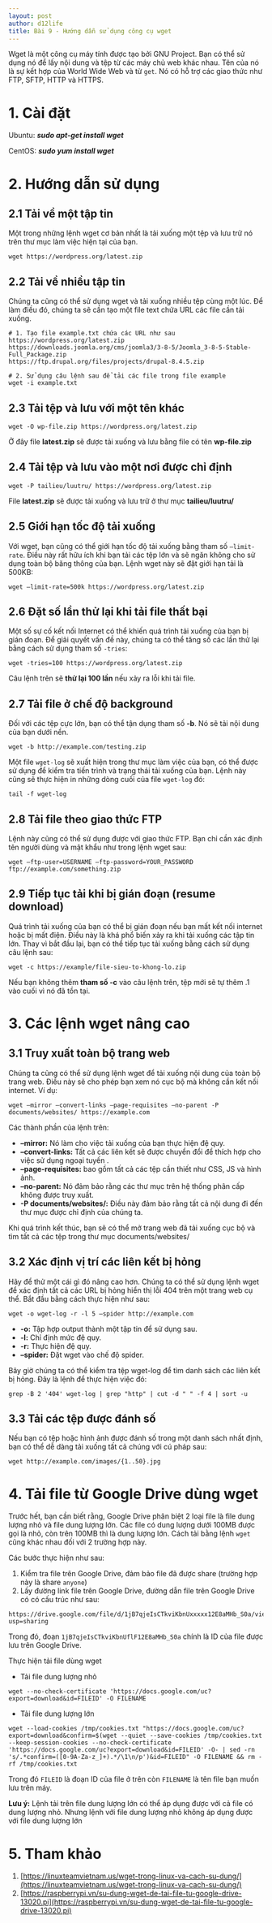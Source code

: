 ```yaml
---
layout: post
author: d12life
title: Bài 9 - Hướng dẫn sử dụng công cụ wget
---
```


Wget là một công cụ máy tính được tạo bởi GNU Project. Bạn có thể sử dụng nó để lấy nội dung và tệp từ các máy chủ web khác nhau. Tên của nó là sự kết hợp của World Wide Web và từ `get`. Nó có hỗ trợ các giao thức như FTP, SFTP, HTTP và HTTPS.

# 1. Cài đặt
Ubuntu: ***sudo apt-get install wget***

CentOS: ***sudo yum install wget***

# 2. Hướng dẫn sử dụng
## 2.1 Tải về một tập tin
Một trong những lệnh wget cơ bản nhất là tải xuống một tệp và lưu trữ nó trên thư mục làm việc hiện tại của bạn.
```
wget https://wordpress.org/latest.zip
```
## 2.2 Tải về nhiều tập tin
Chúng ta cũng có thể sử dụng wget và tải xuống nhiều tệp cùng một lúc. Để làm điều đó, chúng ta sẽ cần tạo một file text chứa URL các file cần tải xuống.
```
# 1. Tạo file example.txt chứa các URL như sau
https://wordpress.org/latest.zip
https://downloads.joomla.org/cms/joomla3/3-8-5/Joomla_3-8-5-Stable-Full_Package.zip
https://ftp.drupal.org/files/projects/drupal-8.4.5.zip

# 2. Sử dụng câu lệnh sau để tải các file trong file example
wget -i example.txt
```

## 2.3 Tải tệp và lưu với một tên khác
```
wget -O wp-file.zip https://wordpress.org/latest.zip
```
Ở đây file **latest.zip** sẽ được tải xuống và lưu bằng file có tên **wp-file.zip**

## 2.4 Tải tệp và lưu vào một nơi được chỉ định
```
wget -P tailieu/luutru/ https://wordpress.org/latest.zip
```
File **latest.zip** sẽ được tải xuống và lưu trữ ở thư mục **tailieu/luutru/**

## 2.5 Giới hạn tốc độ tải xuống
Với wget, bạn cũng có thể giới hạn tốc độ tải xuống bằng tham số `–limit-rate`. Điều này rất hữu ích khi bạn tải các tệp lớn và sẽ ngăn không cho sử dụng toàn bộ băng thông của bạn. Lệnh wget này sẽ đặt giới hạn tải là 500KB:
```
wget –limit-rate=500k https://wordpress.org/latest.zip
```

## 2.6 Đặt số lần thử lại khi tải file thất bại
Một số sự cố kết nối Internet có thể khiến quá trình tải xuống của bạn bị gián đoạn. Để giải quyết vấn đề này, chúng ta có thể tăng số các lần thử lại bằng cách sử dụng tham số `-tries`:
```
wget -tries=100 https://wordpress.org/latest.zip
```
Câu lệnh trên sẽ **thử lại 100 lần** nếu xảy ra lỗi khi tải file.

## 2.7 Tải file ở chế độ background
Đối với các tệp cực lớn, bạn có thể tận dụng tham số **-b**. Nó sẽ tải nội dung của bạn dưới nền.
```
wget -b http://example.com/testing.zip
```
Một file `wget-log` sẽ xuất hiện trong thư mục làm việc của bạn, có thể được sử dụng để kiểm tra tiến trình và trạng thái tải xuống của bạn. Lệnh này cũng sẽ thực hiện in những dòng cuối của file `wget-log` đó:
```
tail -f wget-log
```

## 2.8 Tải file theo giao thức FTP
Lệnh này cũng có thể sử dụng được với giao thức FTP. Bạn chỉ cần xác định tên người dùng và mật khẩu như trong lệnh wget sau:
```
wget –ftp-user=USERNAME –ftp-password=YOUR_PASSWORD ftp://example.com/something.zip
```

## 2.9 Tiếp tục tải khi bị gián đoạn (resume download)
Quá trình tải xuống của bạn có thể bị gián đoạn nếu bạn mất kết nối internet hoặc bị mất điện. Điều này là khá phổ biến xảy ra khi tải xuống các tập tin lớn. Thay vì bắt đầu lại, bạn có thể tiếp tục tải xuống bằng cách sử dụng câu lệnh sau:
```
wget -c https://example/file-sieu-to-khong-lo.zip
```
Nếu bạn không thêm **tham số -c** vào câu lệnh trên, tệp mới sẽ tự thêm .1 vào cuối vì nó đã tồn tại.

# 3. Các lệnh wget nâng cao
## 3.1 Truy xuất toàn bộ trang web
Chúng ta cũng có thể sử dụng lệnh wget để tải xuống nội dung của toàn bộ trang web. Điều này sẽ cho phép bạn xem nó cục bộ mà không cần kết nối internet. Ví dụ:
```
wget –mirror –convert-links –page-requisites –no-parent -P documents/websites/ https://example.com
```
Các thành phần của lệnh trên:
- **–mirror:** Nó làm cho việc tải xuống của bạn thực hiện đệ quy.
- **–convert-links:** Tất cả các liên kết sẽ được chuyển đổi để thích hợp cho việc sử dụng ngoại tuyến .
- **–page-requisites:** bao gồm tất cả các tệp cần thiết như CSS, JS và hình ảnh.
- **–no-parent:** Nó đảm bảo rằng các thư mục trên hệ thống phân cấp không được truy xuất.
- **-P documents/websites/:** Điều này đảm bảo rằng tất cả nội dung đi đến thư mục được chỉ định của chúng ta.

Khi quá trình kết thúc, bạn sẽ có thể mở trang web đã tải xuống cục bộ và tìm tất cả các tệp trong thư mục documents/websites/

## 3.2 Xác định vị trí các liên kết bị hỏng
Hãy để thử một cái gì đó nâng cao hơn. Chúng ta có thể sử dụng lệnh wget để xác định tất cả các URL bị hỏng hiển thị lỗi 404 trên một trang web cụ thể. Bắt đầu bằng cách thực hiện như sau:
```
wget -o wget-log -r -l 5 –spider http://example.com
```
- **-o:** Tập hợp output thành một tập tin để sử dụng sau.
- **-l:** Chỉ định mức đệ quy.
- **-r:** Thực hiện đệ quy.
- **–spider:** Đặt wget vào chế độ spider.

Bây giờ chúng ta có thể kiểm tra tệp wget-log để tìm danh sách các liên kết bị hỏng. Đây là lệnh để thực hiện việc đó:
```
grep -B 2 '404' wget-log | grep "http" | cut -d " " -f 4 | sort -u
```

## 3.3 Tải các tệp được đánh số
Nếu bạn có tệp hoặc hình ảnh được đánh số trong một danh sách nhất định, bạn có thể dễ dàng tải xuống tất cả chúng với cú pháp sau:
```
wget http://example.com/images/{1..50}.jpg
```

# 4. Tải file từ Google Drive dùng wget
Trước hết, bạn cần biết rằng, Google Drive phân biệt 2 loại file là file dung lượng nhỏ và file dung lượng lớn. Các file có dung lượng dưới 100MB được gọi là nhỏ, còn trên 100MB thì là dung lượng lớn. Cách tải bằng lệnh `wget` cũng khác nhau đối với 2 trường hợp này.

Các bước thực hiện như sau:
1. Kiểm tra file trên Google Drive, đảm bảo file đã được share (trường hợp này là share `anyone`)
2. Lấy đường link file trên Google Drive, đường dẫn file trên Google Drive có có cấu trúc như sau:
```
https://drive.google.com/file/d/1jB7qjeIsCTkviKbnUxxxxx12E8aMHb_S0a/view?usp=sharing
```
Trong đó, đoạn `1jB7qjeIsCTkviKbnUflF12E8aMHb_S0a` chính là ID của file được lưu trên Google Drive.

Thực hiện tải file dùng wget
- Tải file dung lượng nhỏ
```
wget --no-check-certificate 'https://docs.google.com/uc?export=download&id=FILEID' -O FILENAME
```
- Tải file dung lượng lớn
```
wget --load-cookies /tmp/cookies.txt "https://docs.google.com/uc?export=download&confirm=$(wget --quiet --save-cookies /tmp/cookies.txt --keep-session-cookies --no-check-certificate 'https://docs.google.com/uc?export=download&id=FILEID' -O- | sed -rn 's/.*confirm=([0-9A-Za-z_]+).*/\1\n/p')&id=FILEID" -O FILENAME && rm -rf /tmp/cookies.txt
```
Trong đó `FILEID` là đoạn ID của file ở trên còn `FILENAME` là tên file bạn muốn lưu trên máy.

**Lưu ý:** Lệnh tải trên file dung lượng lớn có thể áp dụng được với cả file có dung lượng nhỏ. Nhưng lệnh với file dung lượng nhỏ không áp dụng được với file dung lượng lớn
# 5. Tham khảo
1. [https://linuxteamvietnam.us/wget-trong-linux-va-cach-su-dung/](https://linuxteamvietnam.us/wget-trong-linux-va-cach-su-dung/)
2. [https://raspberrypi.vn/su-dung-wget-de-tai-file-tu-google-drive-13020.pi](https://raspberrypi.vn/su-dung-wget-de-tai-file-tu-google-drive-13020.pi)